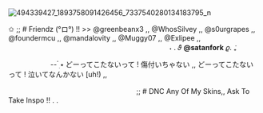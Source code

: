 　  　  　  ![494339427_1893758091426456_7337540280134183795_n](https://github.com/user-attachments/assets/6f83488d-50c3-4c90-aa43-87b35f358884)


✩ ;; # Friendz (°ロ°) !! >> @greenbeanx3 ,, @WhosSilvey ,, @s0urgrapes ,, @foundermcu ,, @mandalovity ,, @Muggy07 ,, @Exlipee ,,
　  　 　  　   　 　  　 　 　 ˖ . ݁𝜗 **@satanfork** 𝜚. ݁₊

    

　　　 　 --  ๋࣭ ⭑ どーってこたないって ! 傷付いちゃない ,, どーってこたないって ! 泣いてなんかない [uh!) ,,

　 　 　 　 　　　　　　 　　  ;; # DNC Any Of My Skins,, Ask To Take Inspo !! . .
